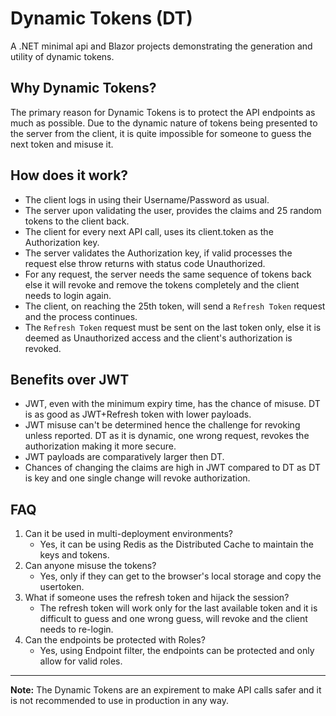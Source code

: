 # Dynamic Tokens (DT)
A .NET minimal api and Blazor projects demonstrating the generation and utility of dynamic tokens.

## Why Dynamic Tokens?
The primary reason for Dynamic Tokens is to protect the API endpoints as much as possible. Due to the dynamic nature of tokens being presented to the server from the client, it is quite impossible for someone to guess the next token and misuse it.

## How does it work?
-  The client logs in using their Username/Password as usual.
-  The server upon validating the user, provides the claims and 25 random tokens to the client back.
-  The client for every next API call, uses its client.token as the Authorization key.
-  The server validates the Authorization key, if valid processes the request else throw returns with status code Unauthorized.
-  For any request, the server needs the same sequence of tokens back else it will revoke and remove the tokens completely and the client needs to login again.
-  The client, on reaching the 25th token, will send a `Refresh Token` request and the process continues.
-  The `Refresh Token` request must be sent on the last token only, else it is deemed as Unauthorized access and the client's authorization is revoked.

## Benefits over JWT
-  JWT, even with the minimum expiry time, has the chance of misuse. DT is as good as JWT+Refresh token with lower payloads.
-  JWT misuse can't be determined hence the challenge for revoking unless reported. DT as it is dynamic, one wrong request, revokes the authorization making it more secure.
-  JWT payloads are comparatively larger then DT.
-  Chances of changing the claims are high in JWT compared to DT as DT is key and one single change will revoke authorization.

## FAQ
1.  Can it be used in multi-deployment environments?
    -  Yes, it can be using Redis as the Distributed Cache to maintain the keys and tokens.
2.  Can anyone misuse the tokens?
    -  Yes, only if they can get to the browser's local storage and copy the usertoken.
3.  What if someone uses the refresh token and hijack the session?
    -  The refresh token will work only for the last available token and it is difficult to guess and one wrong guess, will revoke and the client needs to re-login.
4.  Can the endpoints be protected with Roles?
    -  Yes, using Endpoint filter, the endpoints can be protected and only allow for valid roles.  

---

**Note:**
The Dynamic Tokens are an expirement to make API calls safer and it is not recommended to use in production in any way.
